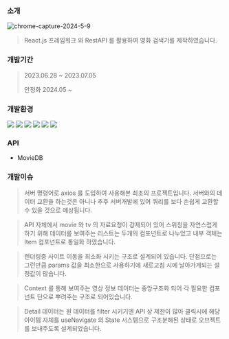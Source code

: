 ### 

### 소개
![chrome-capture-2024-5-9](https://github.com/Sovidi/movies/assets/133857264/1dfaf081-315f-4dd8-b7da-08172ab03b62)



> React.js 프레임워크 와 RestAPI 를 활용하여 영화 검색기를 제작하였습니다.
> 

### 개발기간

> 2023.06.28 ~ 2023.07.05
> 
> 안정화 2024.05 ~
> 

### 개발환경

![](https://img.shields.io/badge/VScode-007ACC.svg?&style=for-the-badge&logo=visualstudiocode&logoColor=ffffff)
![](https://img.shields.io/badge/javascript-F7DF1E.svg?&style=for-the-badge&logo=javascript&logoColor=ffffff)
![](https://img.shields.io/badge/css3-1572B6.svg?&style=for-the-badge&logo=css3&logoColor=ffffff)
![](https://img.shields.io/badge/html5-E34F26.svg?&style=for-the-badge&logo=html5&logoColor=ffffff)
![](https://img.shields.io/badge/jquery-0769AD.svg?&style=for-the-badge&logo=html5&logoColor=ffffff)
![](https://img.shields.io/badge/react-61DAFB.svg?&style=for-the-badge&logo=react&logoColor=ffffff)

### API

- MovieDB

### 개발이슈

> 서버 명령어로 axios 를 도입하여 사용해본 최초의 프로젝트입니다. 서버와의 데이터 교환을 하는것은 아니나 추후 서버개발에 있어 쿼리를 보다 손쉽게 교환할 수 있을 것으로 예상됩니다.
>

> API 자체에서 movie 와 tv 의 자료요청이 강제되어 있어 스위칭을 자연스럽게 하기 위해 데이터를 보여주는 리스트는 두개의 컴포넌트로 나누었고 내부 객체는 Item 컴포넌트로 통일화 하였습니다.
> 

> 렌더링중 사이트 이동을 최소화 시키는 구조로 설계되어 있습니다. 단점으로는 그런만큼 params 값을 최소한으로 사용하기에 새로고침 시에 날아가게되는 설정값이 많습니다.
> 

> Context 를 통해 보여주는 영상 정보 데이터는 중앙구조화 되어 각 필요한 컴포넌트 단으로 뿌려주는 구조로 되어있습니다.
> 

> Detail 데이터는 원 데이터를 filter 시키기엔 API 상 제한이 많아 클릭시에 해당 아이템 자체를 useNavigate 의 State 시스템으로 구조분해된 상태로 오브젝트를 보내주도록 설계되었습니다.
>
